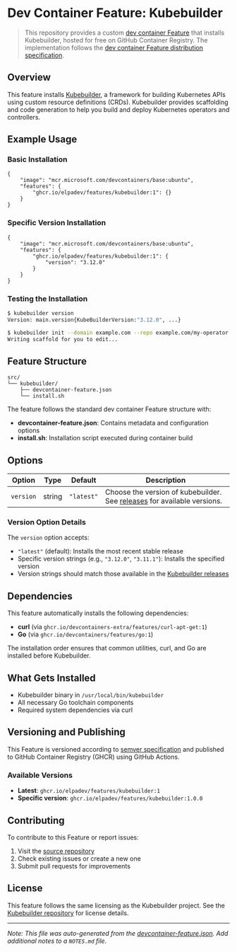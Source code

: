 # Dev Container Feature: Kubebuilder

> This repository provides a custom [dev container Feature](https://containers.dev/implementors/features/) that installs Kubebuilder, hosted for free on GitHub Container Registry. The implementation follows the [dev container Feature distribution specification](https://containers.dev/implementors/features-distribution/).

## Overview

This feature installs [Kubebuilder](https://github.com/kubernetes-sigs/kubebuilder), a framework for building Kubernetes APIs using custom resource definitions (CRDs). Kubebuilder provides scaffolding and code generation to help you build and deploy Kubernetes operators and controllers.

## Example Usage

### Basic Installation

```jsonc
{
    "image": "mcr.microsoft.com/devcontainers/base:ubuntu",
    "features": {
        "ghcr.io/elpadev/features/kubebuilder:1": {}
    }
}
```

### Specific Version Installation

```jsonc
{
    "image": "mcr.microsoft.com/devcontainers/base:ubuntu",
    "features": {
        "ghcr.io/elpadev/features/kubebuilder:1": {
            "version": "3.12.0"
        }
    }
}
```

### Testing the Installation

```bash
$ kubebuilder version
Version: main.version{KubeBuilderVersion:"3.12.0", ...}

$ kubebuilder init --domain example.com --repo example.com/my-operator
Writing scaffold for you to edit...
```

## Feature Structure

```
src/
└── kubebuilder/
    ├── devcontainer-feature.json
    └── install.sh
```

The feature follows the standard dev container Feature structure with:
- **devcontainer-feature.json**: Contains metadata and configuration options
- **install.sh**: Installation script executed during container build

## Options

| Option | Type | Default | Description |
|--------|------|---------|-------------|
| `version` | string | `"latest"` | Choose the version of kubebuilder. See [releases](https://github.com/kubernetes-sigs/kubebuilder/releases/) for available versions. |

### Version Option Details

The `version` option accepts:
- `"latest"` (default): Installs the most recent stable release
- Specific version strings (e.g., `"3.12.0"`, `"3.11.1"`): Installs the specified version
- Version strings should match those available in the [Kubebuilder releases](https://github.com/kubernetes-sigs/kubebuilder/releases/)

## Dependencies

This feature automatically installs the following dependencies:
- **curl** (via `ghcr.io/devcontainers-extra/features/curl-apt-get:1`)
- **Go** (via `ghcr.io/devcontainers/features/go:1`)

The installation order ensures that common utilities, curl, and Go are installed before Kubebuilder.

## What Gets Installed

- Kubebuilder binary in `/usr/local/bin/kubebuilder`
- All necessary Go toolchain components
- Required system dependencies via curl



## Versioning and Publishing

This Feature is versioned according to [semver specification](https://semver.org/) and published to GitHub Container Registry (GHCR) using GitHub Actions.

### Available Versions
- **Latest**: `ghcr.io/elpadev/features/kubebuilder:1`
- **Specific version**: `ghcr.io/elpadev/features/kubebuilder:1.0.0`

## Contributing

To contribute to this Feature or report issues:
1. Visit the [source repository](https://github.com/elpadev/features)
2. Check existing issues or create a new one
3. Submit pull requests for improvements

## License

This feature follows the same licensing as the Kubebuilder project. See the [Kubebuilder repository](https://github.com/kubernetes-sigs/kubebuilder) for license details.

---

_Note: This file was auto-generated from the [devcontainer-feature.json](https://github.com/elpadev/features/blob/main/src/kubebuilder/devcontainer-feature.json). Add additional notes to a `NOTES.md` file._
